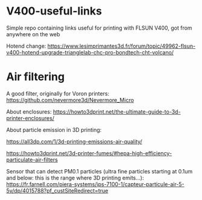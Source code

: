 # V400-useful-links
Simple repo containing links useful for printing with FLSUN V400, got from anywhere on the web<p>
Hotend change: https://www.lesimprimantes3d.fr/forum/topic/49962-flsun-v400-hotend-upgrade-trianglelab-chc-pro-bondtech-cht-volcano/ <p>

# Air filtering
A good filter, originally for Voron printers: https://github.com/nevermore3d/Nevermore_Micro <p>
About enclosures: https://howto3dprint.net/the-ultimate-guide-to-3d-printer-enclosures/ <p>
About particle emission in 3D printing:<p>
https://all3dp.com/1/3d-printing-emissions-air-quality/ <p>
https://howto3dprint.net/3d-printer-fumes/#hepa-high-efficiency-particulate-air-filters <p>
Sensor that can detect PM0.1 particles (ultra fine particles starting at 0.1um and below: this is the range where 3D printing emits...): https://fr.farnell.com/piera-systems/ips-7100-1/capteur-particule-air-5-5v/dp/4015788?pf_custSiteRedirect=true <p>
